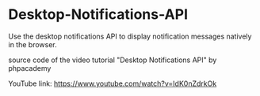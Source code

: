 # Desktop-Notifications-API
Use the desktop notifications API to display notification messages natively in the browser.

source code of the video tutorial "Desktop Notifications API" by phpacademy

YouTube link:
https://www.youtube.com/watch?v=IdK0nZdrkOk
